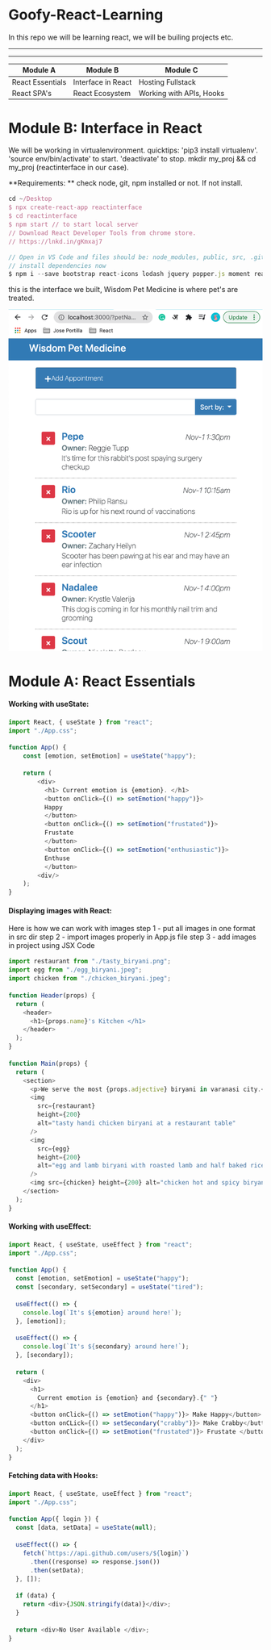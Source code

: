 # Goofy-React-Learning

In this repo we will be learning react, we will be builing projects etc.

---

---

| Module A         | Module B           | Module C                 |
| ---------------- | ------------------ | ------------------------ |
| React Essentials | Interface in React | Hosting Fullstack        |
| React SPA's      | React Ecosystem    | Working with APIs, Hooks |

# Module B: Interface in React

We will be working in virtualenvironment. quicktips: 'pip3 install virtualenv'. 'source env/bin/activate' to start. 'deactivate' to stop.
mkdir my_proj && cd my_proj (reactinterface in our case).

**Requirements: ** check node, git, npm installed or not. If not install.

```js script
cd ~/Desktop
$ npx create-react-app reactinterface
$ cd reactinterface
$ npm start // to start local server
// Download React Developer Tools from chrome store.
// https://lnkd.in/gKmxaj7
```

```js script
// Open in VS Code and files should be: node_modules, public, src, .gitignore, {}package-lock,json, {}package.json and README.md respectively.
// install dependencies now
$ npm i --save bootstrap react-icons lodash jquery popper.js moment react-moment
```

this is the interface we built, Wisdom Pet Medicine is where pet's are treated.

<!-- ![interfaceicon](icon_01.jpg) -->

![interfaceicon](https://github.com/madhav06/projectImages/blob/master/icon_01.png)

# Module A: React Essentials

#### Working with useState:

```js script
import React, { useState } from "react";
import "./App.css";

function App() {
    const [emotion, setEmotion] = useState("happy");

    return (
        <div>
          <h1> Current emotion is {emotion}. </h1>
          <button onClick={() => setEmotion("happy")}>
          Happy
          </button>
          <button onClick={() => setEmotion("frustated")}>
          Frustate
          </button>
          <button onClick={() => setEmotion("enthusiastic")}>
          Enthuse
          </button>
        <div/>
    );
}

```

#### Displaying images with React:

Here is how we can work with images
step 1 - put all images in one format in src dir
step 2 - import images properly in App.js file
step 3 - add images in project using JSX Code

```js script
import restaurant from "./tasty_biryani.png";
import egg from "./egg_biryani.jpeg";
import chicken from "./chicken_biryani.jpeg";

function Header(props) {
  return (
    <header>
      <h1>{props.name}'s Kitchen </h1>
    </header>
  );
}

function Main(props) {
  return (
    <section>
      <p>We serve the most {props.adjective} biryani in varanasi city.</p>
      <img
        src={restaurant}
        height={200}
        alt="tasty handi chicken biryani at a restaurant table"
      />
      <img
        src={egg}
        height={200}
        alt="egg and lamb biryani with roasted lamb and half baked rice"
      />
      <img src={chicken} height={200} alt="chicken hot and spicy biryani" />
    </section>
  );
}
```

#### Working with useEffect:

```js script
import React, { useState, useEffect } from "react";
import "./App.css";

function App() {
  const [emotion, setEmotion] = useState("happy");
  const [secondary, setSecondary] = useState("tired");

  useEffect(() => {
    console.log(`It's ${emotion} around here!`);
  }, [emotion]);

  useEffect(() => {
    console.log(`It's ${secondary} around here!`);
  }, [secondary]);

  return (
    <div>
      <h1>
        Current emotion is {emotion} and {secondary}.{" "}
      </h1>
      <button onClick={() => setEmotion("happy")}> Make Happy</button>
      <button onCLick={() => setSecondary("crabby")}> Make Crabby</button>
      <button onClick={() => setEmotion("frustated")}> Frustate </button>
    </div>
  );
}
```

#### Fetching data with Hooks:

```js script
import React, { useState, useEffect } from "react";
import "./App.css";

function App({ login }) {
  const [data, setData] = useState(null);

  useEffect(() => {
    fetch(`https://api.github.com/users/${login}`)
      .then((response) => response.json())
      .then(setData);
  }, []);

  if (data) {
    return <div>{JSON.stringify(data)}</div>;
  }

  return <div>No User Available </div>;
}
```
